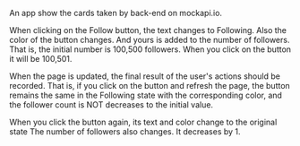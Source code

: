 An app show the cards taken by back-end on mockapi.io.

When clicking on the Follow button, the text changes to Following. Also
the color of the button changes. And yours is added to the number of followers. That is,
the initial number is 100,500 followers. When you click on the button it will be
100,501.

When the page is updated, the final result of the user's actions should be recorded. That is,
if you click on the button and refresh the page, the button remains the same
in the Following state with the corresponding color, and the follower count is NOT
decreases to the initial value.

When you click the button again, its text and color change to the original
state The number of followers also changes. It decreases by 1.
